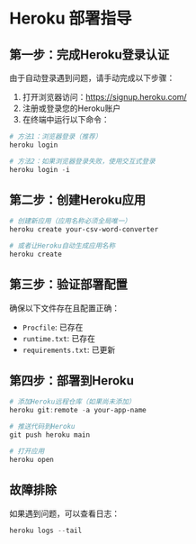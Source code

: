 # Heroku 部署指导

## 第一步：完成Heroku登录认证

由于自动登录遇到问题，请手动完成以下步骤：

1. 打开浏览器访问：https://signup.heroku.com/ 
2. 注册或登录您的Heroku账户
3. 在终端中运行以下命令：

```powershell
# 方法1：浏览器登录（推荐）
heroku login

# 方法2：如果浏览器登录失败，使用交互式登录
heroku login -i
```

## 第二步：创建Heroku应用

```powershell
# 创建新应用（应用名称必须全局唯一）
heroku create your-csv-word-converter

# 或者让Heroku自动生成应用名称
heroku create
```

## 第三步：验证部署配置

确保以下文件存在且配置正确：

- `Procfile`: 已存在
- `runtime.txt`: 已存在  
- `requirements.txt`: 已更新

## 第四步：部署到Heroku

```powershell
# 添加Heroku远程仓库（如果尚未添加）
heroku git:remote -a your-app-name

# 推送代码到Heroku
git push heroku main

# 打开应用
heroku open
```

## 故障排除

如果遇到问题，可以查看日志：
```powershell
heroku logs --tail
```